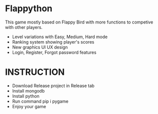 # Flappython
This game mostly based on Flappy Bird with more functions to competive with other players.
- Level variations with Easy, Medium, Hard mode
- Ranking system showing player's scores
- New graphics UI UX design
- Login, Register, Forgot password features

# INSTRUCTION
- Download Release project in Release tab
- Install mongodb
- Install python
- Run command pip i pygame
- Enjoy your game
